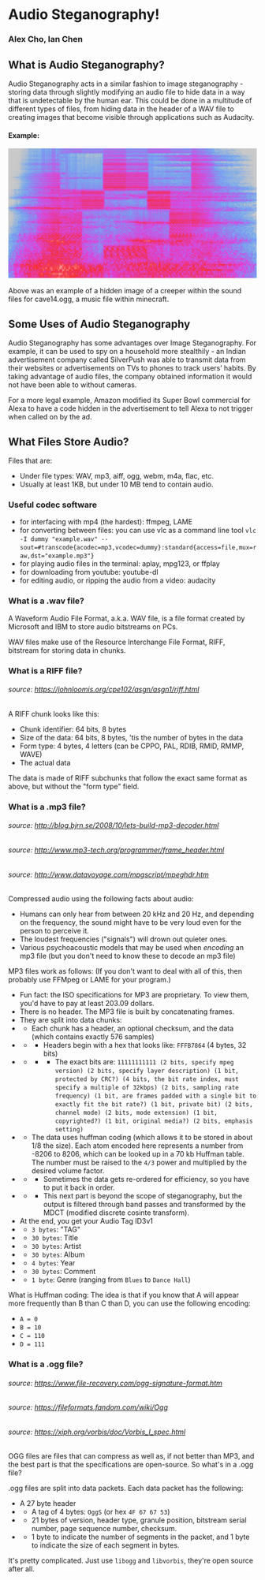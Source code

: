 # Audio Steganography!
### Alex Cho, Ian Chen

## What is Audio Steganography?

Audio Steganography acts in a similar fashion to image steganography - storing data through slightly modifying an audio file to hide data in a way that is undetectable by the human ear. This could be done in a multitude of different types of files, from hiding data in the header of a WAV file to creating images that become visible through applications such as Audacity.

#### Example:

![](present_img/creeper.webp)

Above was an example of a hidden image of a creeper within the sound files for cave14.ogg, a music file within minecraft.

## Some Uses of Audio Steganography

Audio Steganography has some advantages over Image Steganography. For example, it can be used to spy on a household more stealthily - an Indian advertisement company called SilverPush was able to transmit data from their websites or advertisements on TVs to phones to track users’ habits. By taking advantage of audio files, the company obtained information it would not have been able to without cameras. 

For a more legal example, Amazon modified its Super Bowl commercial for Alexa to have a code hidden in the advertisement to tell Alexa to not trigger when called on by the ad.

## What Files Store Audio?

Files that are:
  - Under file types: WAV, mp3, aiff, ogg, webm, m4a, flac, etc.
  - Usually at least 1KB, but under 10 MB
tend to contain audio.

### Useful codec software
- for interfacing with mp4 (the hardest): ffmpeg, LAME
- for converting between files: you can use vlc as a command line tool
 `vlc -I dummy "example.wav" --sout=#transcode{acodec=mp3,vcodec=dummy}:standard{access=file,mux=raw,dst="example.mp3"}`
- for playing audio files in the terminal: aplay, mpg123, or ffplay
- for downloading from youtube: youtube-dl
- for editing audio, or ripping the audio from a video: audacity

### What is a .wav file?
A Waveform Audio File Format, a.k.a. WAV file, is a file format created by Microsoft and IBM to store audio bitstreams on PCs.

WAV files make use of the Resource Interchange File Format, RIFF, bitstream for storing data in chunks.

### What is a RIFF file?
###### source: https://johnloomis.org/cpe102/asgn/asgn1/riff.html
A RIFF chunk looks like this:
 - Chunk identifier: 64 bits, 8 bytes
 - Size of the data: 64 bits, 8 bytes, 'tis the number of bytes in the data
 - Form type: 4 bytes, 4 letters (can be CPPO, PAL, RDIB, RMID, RMMP, WAVE)
 - The actual data

The data is made of RIFF subchunks that follow the exact same format as above, but without the "form type" field.

### What is a .mp3 file?
###### source: http://blog.bjrn.se/2008/10/lets-build-mp3-decoder.html
###### source: http://www.mp3-tech.org/programmer/frame_header.html
###### source: http://www.datavoyage.com/mpgscript/mpeghdr.htm
Compressed audio using the following facts about audio:
 - Humans can only hear from between 20 kHz and 20 Hz, and depending on the frequency, the sound might have to be very loud even for the person to perceive it.
 - The loudest frequencies ("signals") will drown out quieter ones.
 - Various psychoacoustic models that may be used when *encoding* an mp3 file (but you don't need to know these to decode an mp3 file)

MP3 files work as follows: (If you don't want to deal with all of this, then probably use FFMpeg or LAME for your program.)
 - Fun fact: the ISO specifications for MP3 are proprietary. To view them, you'd have to pay at least 203.09 dollars.
 - There is no header. The MP3 file is built by concatenating frames.
 - They are split into data chunks:
 - - Each chunk has a header, an optional checksum, and the data (which contains exactly 576 samples)
 - - - Headers begin with a hex that looks like: `FFFB7864` (4 bytes, 32 bits)
 - - - - The exact bits are: `11111111111 (2 bits, specify mpeg version) (2 bits, specify layer description) (1 bit, protected by CRC?) (4 bits, the bit rate index, must specify a multiple of 32kbps) (2 bits, sampling rate frequency) (1 bit, are frames padded with a single bit to exactly fit the bit rate?) (1 bit, private bit) (2 bits, channel mode) (2 bits, mode extension) (1 bit, copyrighted?) (1 bit, original media?) (2 bits, emphasis setting)`
 - - The data uses huffman coding (which allows it to be stored in about 1/8 the size). Each atom encoded here represents a number from -8206 to 8206, which can be looked up in a 70 kb Huffman table. The number must be raised to the `4/3` power and multiplied by the desired volume factor. 
 - - - Sometimes the data gets re-ordered for efficiency, so you have to put it back in order.
 - - - This next part is beyond the scope of steganography, but the output is filtered through band passes and transformed by the MDCT (modified discrete cosinte transform).
 - At the end, you get your Audio Tag ID3v1
 - - `3 bytes`: "TAG"
 - - `30 bytes`: Title
 - - `30 bytes`: Artist
 - - `30 bytes`: Album
 - - `4 bytes`: Year
 - - `30 bytes`: Comment
 - - `1 byte`: Genre (ranging from `Blues` to `Dance Hall`)

What is Huffman coding: The idea is that if you know that A will appear more frequently than B than C than D, you can use the following encoding:
 - `A = 0`
 - `B = 10`
 - `C = 110`
 - `D = 111`


### What is a .ogg file?
###### source: https://www.file-recovery.com/ogg-signature-format.htm
###### source: https://fileformats.fandom.com/wiki/Ogg
###### source: https://xiph.org/vorbis/doc/Vorbis_I_spec.html
OGG files are files that can compress as well as, if not better than MP3, and the best part is that the specifications are open-source. So what's in a .ogg file?

.ogg files are split into data packets. Each data packet has the following:
 - A 27 byte header
 - - A tag of 4 bytes: `OggS` (or hex `4F 67 67 53`)
 - - 21 bytes of version, header type, granule position, bitstream serial number, page sequence number, checksum.
 - - 1 byte to indicate the number of segments in the packet, and 1 byte to indicate the size of each segment in bytes.

It's pretty complicated. Just use `libogg` and `libvorbis`, they're open source after all.
